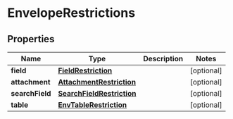 # EnvelopeRestrictions

## Properties
Name | Type | Description | Notes
------------ | ------------- | ------------- | -------------
**field** | [**FieldRestriction**](FieldRestriction.md) |  |  [optional]
**attachment** | [**AttachmentRestriction**](AttachmentRestriction.md) |  |  [optional]
**searchField** | [**SearchFieldRestriction**](SearchFieldRestriction.md) |  |  [optional]
**table** | [**EnvTableRestriction**](EnvTableRestriction.md) |  |  [optional]
